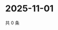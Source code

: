 # 2025-11-01

共 0 条

<!-- BEGIN ZHIHUVIDEO -->
<!-- 最后更新时间 Sat Nov 01 2025 16:13:44 GMT+0800 (China Standard Time) -->

<!-- END ZHIHUVIDEO -->
